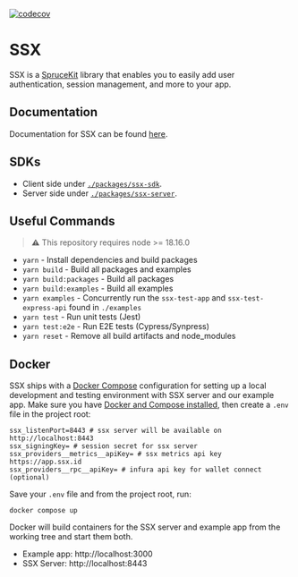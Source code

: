 [![codecov](https://codecov.io/gh/spruceid/ssx/branch/main/graph/badge.svg?token=JV205ZHO78)](https://codecov.io/gh/spruceid/ssx)

# SSX

SSX is a [SpruceKit](https://www.sprucekit.dev) library that enables you to easily add user authentication, session management, and more to your app.

## Documentation

Documentation for SSX can be found [here](https://www.sprucekit.dev/ssx/ssx-overview).

## SDKs

- Client side under [`./packages/ssx-sdk`](./packages/ssx-sdk).
- Server side under [`./packages/ssx-server`](./packages/ssx-server).

## Useful Commands
> **⚠** This repository requires node >= 18.16.0

- `yarn` - Install dependencies and build packages
- `yarn build` - Build all packages and examples
- `yarn build:packages` - Build all packages
- `yarn build:examples` - Build all examples
- `yarn examples` - Concurrently run the `ssx-test-app` and `ssx-test-express-api` found in `./examples`
- `yarn test` - Run unit tests (Jest)
- `yarn test:e2e` - Run E2E tests (Cypress/Synpress)
- `yarn reset` - Remove all build artifacts and node_modules


## Docker

SSX ships with a [Docker Compose](https://docs.docker.com/compose/) configuration
for setting up a local development and testing environment with SSX server and
our example app. Make sure you have
[Docker and Compose installed](https://docs.docker.com/compose/install/), then
create a `.env` file in the project root:

```
ssx_listenPort=8443 # ssx server will be available on http://localhost:8443
ssx_signingKey= # session secret for ssx server
ssx_providers__metrics__apiKey= # ssx metrics api key https://app.ssx.id
ssx_providers__rpc__apiKey= # infura api key for wallet connect (optional)
```

Save your `.env` file and from the project root, run:

```
docker compose up
```

Docker will build containers for the SSX server and example app from the
working tree and start them both.

- Example app: http://localhost:3000
- SSX Server: http://localhost:8443
